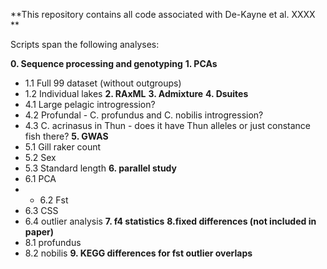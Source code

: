 **This repository contains all code associated with De-Kayne et al. XXXX **

Scripts span the following analyses:

**0. Sequence processing and genotyping**
**1. PCAs**
- 1.1 Full 99 dataset (without outgroups)
- 1.2 Individual lakes
**2. RAxML**
**3. Admixture**
**4. Dsuites**
- 4.1 Large pelagic introgression?
- 4.2 Profundal - C. profundus and C. nobilis introgression?
- 4.3 C. acrinasus in Thun - does it have Thun alleles or just constance fish there?
**5. GWAS**
- 5.1 Gill raker count
- 5.2 Sex
- 5.3 Standard length
**6. parallel study**
- 6.1 PCA
- - 6.2 Fst
- 6.3 CSS
- 6.4 outlier analysis
**7. f4 statistics**
**8.fixed differences (not included in paper)**
- 8.1 profundus
- 8.2 nobilis
**9. KEGG differences for fst outlier overlaps**
